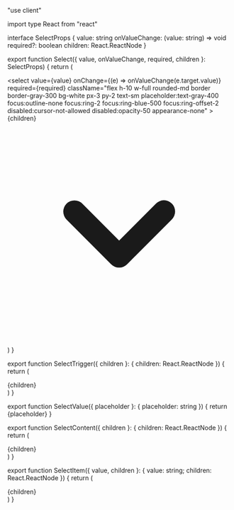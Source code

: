 "use client"

import type React from "react"

interface SelectProps {
  value: string
  onValueChange: (value: string) => void
  required?: boolean
  children: React.ReactNode
}

export function Select({ value, onValueChange, required, children }: SelectProps) {
  return (
    <div className="relative">
      <select
        value={value}
        onChange={(e) => onValueChange(e.target.value)}
        required={required}
        className="flex h-10 w-full rounded-md border border-gray-300 bg-white px-3 py-2 text-sm placeholder:text-gray-400 focus:outline-none focus:ring-2 focus:ring-blue-500 focus:ring-offset-2 disabled:cursor-not-allowed disabled:opacity-50 appearance-none"
      >
        {children}
      </select>
      <div className="absolute inset-y-0 right-0 flex items-center pr-2 pointer-events-none">
        <svg
          className="h-5 w-5 text-gray-400"
          xmlns="http://www.w3.org/2000/svg"
          viewBox="0 0 20 20"
          fill="currentColor"
          aria-hidden="true"
        >
          <path
            fillRule="evenodd"
            d="M5.293 7.293a1 1 0 011.414 0L10 10.586l3.293-3.293a1 1 0 111.414 1.414l-4 4a1 1 0 01-1.414 0l-4-4a1 1 0 010-1.414z"
            clipRule="evenodd"
          />
        </svg>
      </div>
    </div>
  )
}

export function SelectTrigger({ children }: { children: React.ReactNode }) {
  return (
    <div className="flex h-10 w-full items-center justify-between rounded-md border border-gray-300 bg-white px-3 py-2 text-sm">
      {children}
    </div>
  )
}

export function SelectValue({ placeholder }: { placeholder: string }) {
  return <span className="text-gray-500">{placeholder}</span>
}

export function SelectContent({ children }: { children: React.ReactNode }) {
  return (
    <div className="absolute z-50 mt-1 max-h-60 w-full overflow-auto rounded-md bg-white py-1 text-sm shadow-lg ring-1 ring-black ring-opacity-5 focus:outline-none">
      {children}
    </div>
  )
}

export function SelectItem({ value, children }: { value: string; children: React.ReactNode }) {
  return (
    <div className="relative cursor-default select-none py-2 pl-10 pr-4 text-gray-900 hover:bg-blue-50">{children}</div>
  )
}

